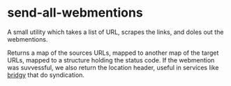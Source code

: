 # send-all-webmentions

A small utility which takes a list of URL, scrapes the links, and doles out the webmentions.

Returns a map of the sources URLs, mapped to another map of the target URLs, mapped to a structure
holding the status code.  If the webmention was suvvessful, we also return the location header,
useful in services like [bridgy](https://brid.gy/) that do syndication.
